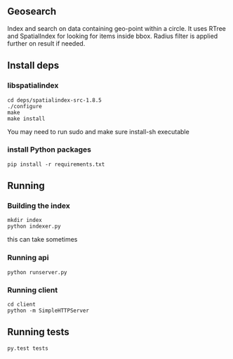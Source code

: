 ## Geosearch

Index and search on data containing geo-point within a circle.
It uses RTree and SpatialIndex for looking for items inside bbox.
Radius filter is applied further on result if needed.


## Install deps

### libspatialindex

	cd deps/spatialindex-src-1.8.5
	./configure
	make
	make install
	
You may need to run sudo and make sure install-sh executable

### install Python packages
	
	pip install -r requirements.txt
	

## Running
	
### Building the index
	
	mkdir index
	python indexer.py

this can take sometimes

### Running api

	python runserver.py
	
### Running client

	cd client
	python -m SimpleHTTPServer

## Running tests
	
	py.test tests